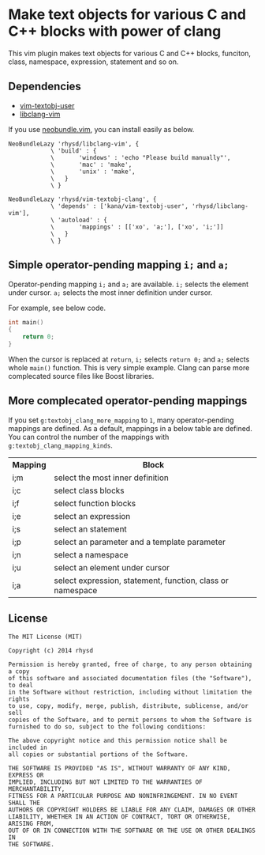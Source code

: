 Make text objects for various C and C++ blocks with power of clang
==================================================================

This vim plugin makes text objects for various C and C++ blocks, funciton, class, namespace, expression, statement and so on.

## Dependencies

- [vim-textobj-user](https://github.com/kana/vim-textobj-user)
- [libclang-vim](https://github.com/rhysd/libclang-vim)

If you use [neobundle.vim](https://github.com/Shougo/neobundle.vim), you can install easily as below.

```vim
NeoBundleLazy 'rhysd/libclang-vim', {
            \ 'build' : {
            \       'windows' : 'echo "Please build manually"',
            \       'mac' : 'make',
            \       'unix' : 'make',
            \   }
            \ }

NeoBundleLazy 'rhysd/vim-textobj-clang', {
            \ 'depends' : ['kana/vim-textobj-user', 'rhysd/libclang-vim'],
            \ 'autoload' : {
            \       'mappings' : [['xo', 'a;'], ['xo', 'i;']]
            \   }
            \ }
```

## Simple operator-pending mapping `i;` and `a;`

Operator-pending mapping `i;` and `a;` are available.  `i;` selects the element under cursor.  `a;` selects the most inner definition under cursor.

For example, see below code.

```cpp
int main()
{
    return 0;
}
```

When the cursor is replaced at `return`, `i;` selects `return 0;` and `a;` selects whole `main()` function.
This is very simple example.  Clang can parse more complecated source files like Boost libraries.

## More complecated operator-pending mappings

If you set `g:textobj_clang_more_mapping` to `1`, many operator-pending mappings are defined.  As a default, mappings in a below table are defined.  You can control the number of the mappings with `g:textobj_clang_mapping_kinds`.

<table>
    <tr>
        <th>Mapping</th>
        <th>Block</th>
    </tr>
    <tr>
        <td>i;m</td>
        <td>select the most inner definition</td>
    </tr>
    <tr>
        <td>i;c</td>
        <td>select class blocks</td>
    </tr>
    <tr>
        <td>i;f</td>
        <td>select function blocks</td>
    </tr>
    <tr>
        <td>i;e</td>
        <td>select an expression</td>
    </tr>
    <tr>
        <td>i;s</td>
        <td>select an statement</td>
    </tr>
    <tr>
        <td>i;p</td>
        <td>select an parameter and a template parameter</td>
    </tr>
    <tr>
        <td>i;n</td>
        <td>select a namespace</td>
    </tr>
    <tr>
        <td>i;u</td>
        <td>select an element under cursor</td>
    </tr>
    <tr>
        <td>i;a</td>
        <td>select expression, statement, function, class or namespace</td>
    </tr>
</table>

## License

    The MIT License (MIT)

    Copyright (c) 2014 rhysd

    Permission is hereby granted, free of charge, to any person obtaining a copy
    of this software and associated documentation files (the "Software"), to deal
    in the Software without restriction, including without limitation the rights
    to use, copy, modify, merge, publish, distribute, sublicense, and/or sell
    copies of the Software, and to permit persons to whom the Software is
    furnished to do so, subject to the following conditions:

    The above copyright notice and this permission notice shall be included in
    all copies or substantial portions of the Software.

    THE SOFTWARE IS PROVIDED "AS IS", WITHOUT WARRANTY OF ANY KIND, EXPRESS OR
    IMPLIED, INCLUDING BUT NOT LIMITED TO THE WARRANTIES OF MERCHANTABILITY,
    FITNESS FOR A PARTICULAR PURPOSE AND NONINFRINGEMENT. IN NO EVENT SHALL THE
    AUTHORS OR COPYRIGHT HOLDERS BE LIABLE FOR ANY CLAIM, DAMAGES OR OTHER
    LIABILITY, WHETHER IN AN ACTION OF CONTRACT, TORT OR OTHERWISE, ARISING FROM,
    OUT OF OR IN CONNECTION WITH THE SOFTWARE OR THE USE OR OTHER DEALINGS IN
    THE SOFTWARE.

